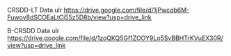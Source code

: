 CRSDD-LT Data ulr https://drive.google.com/file/d/1jPwcqb6M-Fuwov8dSCOEaLtCj55z5D8b/view?usp=drive_link

B-CRSDD Data ulr https://drive.google.com/file/d/1zoQKQ5Gf1ZOOY9Lo5SvBBHTrKVuEX30R/view?usp=drive_link
